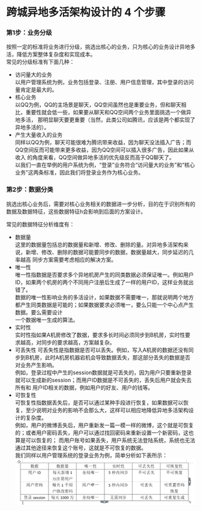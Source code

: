 # 跨城异地多活架构设计的 4 个步骤

###  第1步：业务分级
按照一定的标准将业务进行分级，挑选出核心的业务，只为核心的业务设计异地多活，降低方案整体复杂度和实现成本。  
常见的分级标准有下面几种：  
* 访问量大的业务  
以用户管理系统为例，业务包括登录、注册、用户信息管理，其中登录的访问量肯定是最大的。  
* 核心业务  
以QQ为例，QQ的主场景是聊天，QQ空间虽然也是重要业务，但和聊天相比，重要性就会低一些，如果要从聊天和QQ空间两个业务里面挑选一个做异地多活，
那明显聊天要更重要（当然，此类公司如腾讯，应该是两个都实现了异地多活的）。
* 产生大量收入的业务  
同样以QQ为例，聊天可能很难为腾讯带来收益，因为聊天没法插入广告；而QQ空间反而可能带来更多收益，因为QQ空间可以插入很多广告，因此如果从收入
的角度来看，QQ空间做异地多活的优先级反而高于QQ聊天了。  
以我们一直在举例的用户系统为例，“登录”业务符合“访问量大的业务”和“核心业务”这两条标准，因此我们将登录业务作为核心业务。  
### 第2步：数据分类  
挑选出核心业务后，需要对核心业务相关的数据进一步分析，目的在于识别所有的数据及数据特征，这些数据特征h会影响到后面的方案设计。  

常见的数据特征分析维度有：  
* 数据量  
这里的数据量包括总的数据量和新增、修改、删除的量。对异地多活架构来说，新增、修改、删除的数据可能要同步的数据，数据量越大，同步延迟的几率越高
同步方案需要考虑相应的解决方案。  
* 唯一性  
唯一性指数据是否要求多个异地机房产生的同类数据必须保证唯一。例如用户ID，如果两个机房的两个不同用户注册后生成了一样的用户ID，这样业务就出错了。  
数据的唯一性影响业务的多活设计，如果数据不需要唯一，那就说明两个地方都产生同类数据是可能的；如果数据要求必须唯一，要么只能一个中心点产生数据。要么需要设计  
一个数据唯一生成的算法。  
* 实时性  
实时性指如果A机房修改了数据，要求多长时间必须同步到B机房，实时性要求越高，对同步的要求越高，方案越复杂。  
* 可丢失性
可丢失性是指数据是否可以丢失。例如，写入A机房的数据还没有同步到B机房，此时A机房机器宕机会导致数据丢失，那这部分丢失的数据是否对业务产生影响。  
例如，登录过程中产生的session数据就是可丢失的，因为用户只要重新登录就可以生成新的session；而用户ID数据是不可丢失的，丢失后用户就会失去所有和
用户ID相关的数据，例如用户的好友、用户的钱等。
* 可恢复性  
可恢复性指数据丢失后，是否可以通过某种手段进行恢复，如果数据可以恢复，至少说明对业务的影响不会那么大，这样可以相应地降低异地多活架构设计的复杂度。  
例如，用户的微博丢失后，用户重新发一篇一模一样的微博，这个就是可恢复的；或者用户密码丢失，用户可以通过找回密码来重新设置一个新密码，这也算是可以恢复的；
而用户账号如果丢失，用户系统无法登陆系统，系统也无法通过其他途径来恢复这个账号，这就是不可恢复的数据。  
我们同样以用户管理系统的登录业务为例，简单分析如下表所示：
![image](https://github.com/bertcodes/ability/blob/master/ha/image/ha-1th.png)  
